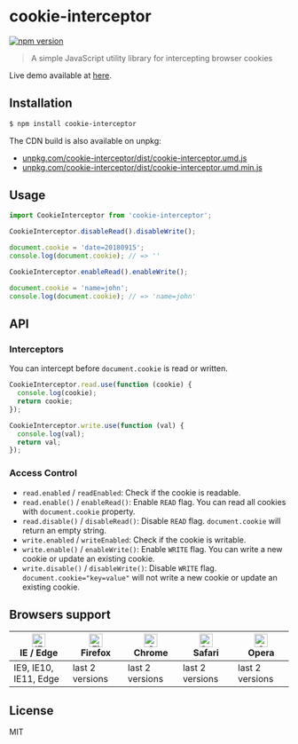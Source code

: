 # cookie-interceptor

[![npm version](https://img.shields.io/npm/v/cookie-interceptor.svg)](https://www.npmjs.com/package/cookie-interceptor)

> A simple JavaScript utility library for intercepting browser cookies

Live demo available at [here](https://rawgit.com/keqingrong/cookie-interceptor/master/example/).

## Installation

```sh
$ npm install cookie-interceptor
```

The CDN build is also available on unpkg:

- [unpkg.com/cookie-interceptor/dist/cookie-interceptor.umd.js](https://unpkg.com/cookie-interceptor/dist/cookie-interceptor.umd.js)
- [unpkg.com/cookie-interceptor/dist/cookie-interceptor.umd.min.js](https://unpkg.com/cookie-interceptor/dist/cookie-interceptor.umd.min.js)

## Usage

```js
import CookieInterceptor from 'cookie-interceptor';

CookieInterceptor.disableRead().disableWrite();

document.cookie = 'date=20180915';
console.log(document.cookie); // => ''

CookieInterceptor.enableRead().enableWrite();

document.cookie = 'name=john';
console.log(document.cookie); // => 'name=john'
```

## API

### Interceptors

You can intercept before `document.cookie` is read or written.

```js
CookieInterceptor.read.use(function (cookie) {
  console.log(cookie);
  return cookie;
});

CookieInterceptor.write.use(function (val) {
  console.log(val);
  return val;
});
```

### Access Control

- `read.enabled` / `readEnabled`: Check if the cookie is readable.
- `read.enable()` / `enableRead()`: Enable `READ` flag. You can read all cookies
  with `document.cookie` property.
- `read.disable()` / `disableRead()`: Disable `READ` flag. `document.cookie`
  will return an empty string.
- `write.enabled` / `writeEnabled`: Check if the cookie is writable.
- `write.enable()` / `enableWrite()`: Enable `WRITE` flag. You can write a new
  cookie or update an existing cookie.
- `write.disable()` / `disableWrite()`: Disable `WRITE` flag. 
  `document.cookie="key=value"` will not write a new cookie or update an 
  existing cookie.

## Browsers support

| [<img src="https://raw.githubusercontent.com/alrra/browser-logos/master/src/edge/edge_48x48.png" alt="IE / Edge" width="24px" height="24px" />](http://godban.github.io/browsers-support-badges/)</br>IE / Edge | [<img src="https://raw.githubusercontent.com/alrra/browser-logos/master/src/firefox/firefox_48x48.png" alt="Firefox" width="24px" height="24px" />](http://godban.github.io/browsers-support-badges/)</br>Firefox | [<img src="https://raw.githubusercontent.com/alrra/browser-logos/master/src/chrome/chrome_48x48.png" alt="Chrome" width="24px" height="24px" />](http://godban.github.io/browsers-support-badges/)</br>Chrome | [<img src="https://raw.githubusercontent.com/alrra/browser-logos/master/src/safari/safari_48x48.png" alt="Safari" width="24px" height="24px" />](http://godban.github.io/browsers-support-badges/)</br>Safari | [<img src="https://raw.githubusercontent.com/alrra/browser-logos/master/src/opera/opera_48x48.png" alt="Opera" width="24px" height="24px" />](http://godban.github.io/browsers-support-badges/)</br>Opera |
| --------- | --------- | --------- | --------- | --------- |
| IE9, IE10, IE11, Edge| last 2 versions| last 2 versions| last 2 versions| last 2 versions

## License

MIT
